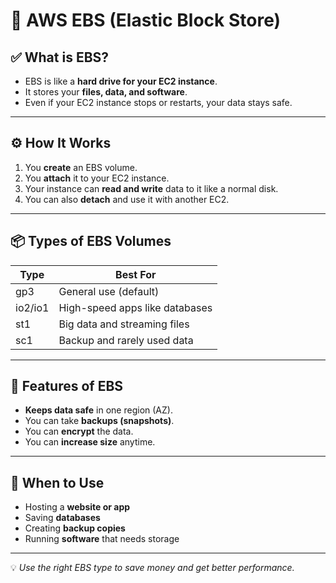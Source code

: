 # 💾 AWS EBS (Elastic Block Store)

## ✅ What is EBS?

- EBS is like a **hard drive for your EC2 instance**.
- It stores your **files, data, and software**.
- Even if your EC2 instance stops or restarts, your data stays safe.

---

## ⚙️ How It Works

1. You **create** an EBS volume.
2. You **attach** it to your EC2 instance.
3. Your instance can **read and write** data to it like a normal disk.
4. You can also **detach** and use it with another EC2.

---

## 📦 Types of EBS Volumes

| Type      | Best For                        |
|-----------|----------------------------------|
| gp3       | General use (default)           |
| io2/io1   | High-speed apps like databases  |
| st1       | Big data and streaming files    |
| sc1       | Backup and rarely used data     |

---

## 🔐 Features of EBS

- **Keeps data safe** in one region (AZ).
- You can take **backups (snapshots)**.
- You can **encrypt** the data.
- You can **increase size** anytime.

---

## 🚀 When to Use

- Hosting a **website or app**
- Saving **databases**
- Creating **backup copies**
- Running **software** that needs storage

---

💡 *Use the right EBS type to save money and get better performance.*
